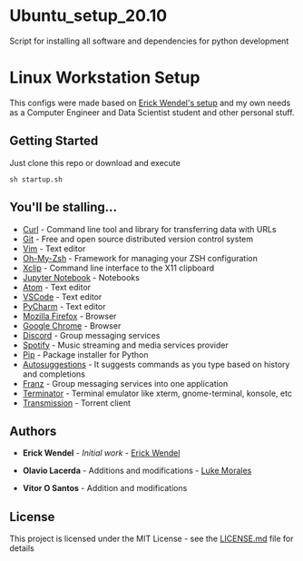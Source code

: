 # Ubuntu_setup_20.10
Script for installing all software and dependencies for python development


# Linux Workstation Setup

This configs were made based on [Erick Wendel's setup](https://github.com/ErickWendel/ew-ubuntu-setup) and my own needs as a Computer Engineer and Data Scientist student and other personal stuff.

## Getting Started

Just clone this repo or download and execute 

```
sh startup.sh
```

## You'll be stalling...

* [Curl](https://curl.haxx.se/) - Command line tool and library for transferring data with URLs
* [Git](https://git-scm.com/) - Free and open source distributed version control system
* [Vim](https://www.vim.org/) - Text editor
* [Oh-My-Zsh](https://ohmyz.sh/) - Framework for managing your ZSH configuration
* [Xclip](https://opensource.com/article/19/7/xclip) - Command line interface to the X11 clipboard
* [Jupyter Notebook](https://jupyter.org/) - Notebooks
* [Atom](https://atom.io/) - Text editor
* [VSCode](https://code.visualstudio.com/) - Text editor
* [PyCharm](https://www.jetbrains.com/pt-br/pycharm/) - Text editor
* [Mozilla Firefox](https://www.mozilla.org/pt-BR/) - Browser
* [Google Chrome](https://www.google.com/intl/pt-BR/chrome/) - Browser
* [Discord](https://discord.com/new) - Group messaging services
* [Spotify](https://www.spotify.com/) - Music streaming and media services provider
* [Pip](https://pypi.org/project/pip/) - Package installer for Python
* [Autosuggestions](https://github.com/zsh-users/zsh-autosuggestions) - It suggests commands as you type based on history and completions
* [Franz](https://meetfranz.com/) - Group messaging services into one application
* [Terminator](https://terminator-gtk3.readthedocs.io/en/latest/) - Terminal emulator like xterm, gnome-terminal, konsole, etc
* [Transmission](https://transmissionbt.com/) - Torrent client

## Authors

* **Erick Wendel** - *Initial work* - [Erick Wendel](https://github.com/ErickWendel)

* **Olavio Lacerda** - Additions and modifications - [Luke Morales](https://github.com/lukemorales)
* **Vitor O Santos** - Addition and modifications

## License

This project is licensed under the MIT License - see the [LICENSE.md](LICENSE.md) file for details
